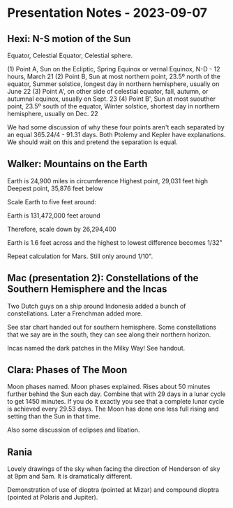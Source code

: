 Presentation Notes - 2023-09-07
===============================

Hexi: N-S motion of the Sun
---------------------------

Equator, Celestial Equator, Celestial sphere.

(1) Point A, Sun on the Ecliptic, Spring Equinox or vernal Equinox, N-D - 12 hours, March 21
(2) Point B, Sun at most northern point, 23.5º north of the equator, Summer solstice, longest day in northern hemisphere, usually on June 22
(3) Point A', on other side of celestial equator, fall, autumn, or autumnal equinox, usually on Sept. 23
(4) Point B', Sun at most suouther point, 23.5º south of the equator, Winter solstice, shortest day in northern hemisphere, usually on Dec. 22

We had some discussion of why these four points aren't each separated by an equal 365.24/4 - 91.31 days. Both
Ptolemy and Kepler have explanations. We should wait on this and pretend the separation is equal.

Walker: Mountains on the Earth
------------------------------

Earth is 24,900 miles in circumference
Highest point, 29,031 feet high
Deepest point, 35,876 feet below

Scale Earth to five feet around:

Earth is 131,472,000 feet around

Therefore, scale down by 26,294,400

Earth is 1.6 feet across and the highest to lowest difference becomes 1/32"

Repeat calculation for Mars. Still only around 1/10".

Mac (presentation 2): Constellations of the Southern Hemisphere and the Incas
-----------------------------------------------------------------------------

Two Dutch guys on a ship around Indonesia added a bunch of constellations.
Later a Frenchman added more.

See star chart handed out for southern hemisphere. Some constellations that we say are in the south, they can see along their northern horizon.

Incas named the dark patches in the Milky Way! See handout.

Clara: Phases of The Moon
-------------------------

Moon phases named. Moon phases explained. Rises about 50 minutes further behind the Sun each day. Combine that with 29 days in a lunar cycle to get 1450 minutes. If you do it exactly you see that a complete lunar cycle is achieved every 29.53 days. The Moon has done one less full rising and setting than the Sun in that time.

Also some discussion of eclipses and libation.

Rania
-----

Lovely drawings of the sky when facing the direction of Henderson of sky at 9pm and 5am. It is dramatically different.

Demonstration of use of dioptra (pointed at Mizar) and compound dioptra (pointed at Polaris and Jupiter).


